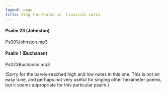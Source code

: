 ```yaml
---
layout: page
title: Sing the Psalms in  Classical Latin
---
```


#### Psalm 23 (Johnston)
Ps001Johnston.mp3

#### Psalm 1 (Buchanan)
Ps023Buchanan.mp3

(Sorry for the barely-reached high and low notes in this one. This is not an easy tune, and perhaps not very useful for singing other hexameter poems, but it seems appropriate for this particular psalm.)